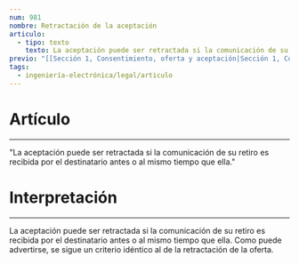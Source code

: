 ```yaml
---
num: 981
nombre: Retractación de la aceptación
articulo:
  - tipo: texto
    texto: La aceptación puede ser retractada si la comunicación de su retiro es recibida por el destinatario antes o al mismo tiempo que ella.
previo: "[[Sección 1, Consentimiento, oferta y aceptación|Sección 1, Consentimiento, oferta y aceptación]]"
tags:
  - ingeniería-electrónica/legal/articulo
---
```

# Artículo
---
"La aceptación puede ser retractada si la comunicación de su retiro es recibida por el destinatario antes o al mismo tiempo que ella."

# Interpretación
---
La aceptación puede ser retractada si la comunicación de su retiro es recibida por el destinatario antes o al mismo tiempo que ella. Como puede advertirse, se sigue un criterio idéntico al de la retractación de la oferta.